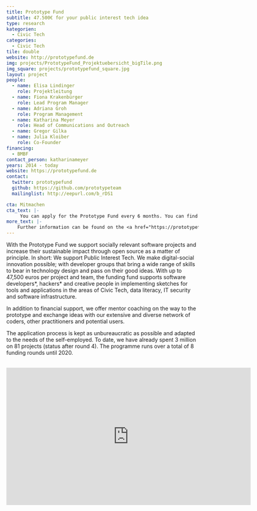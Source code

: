 ```yaml
---
title: Prototype Fund
subtitle: 47.500€ for your public interest tech idea
type: research
kategorien:
  - Civic Tech
categories:
  - Civic Tech
tile: double
website: http://prototypefund.de
img: projects/PrototypeFund_Projektuebersicht_bigTile.png
img_square: projects/prototypefund_square.jpg
layout: project
people:
  - name: Elisa Lindinger
    role: Projektleitung
  - name: Fiona Krakenbürger
    role: Lead Program Manager
  - name: Adriana Groh
    role: Program Management
  - name: Katharina Meyer
    role: Head of Communications and Outreach
  - name: Gregor Gilka
  - name: Julia Kloiber
    role: Co-Founder
financing:
  - BMBF
contact_person: katharinameyer
years: 2014 - today
website: https://prototypefund.de
contact:
  twitter: prototypefund
  github: https://github.com/prototypeteam
  mailinglist: http://eepurl.com/b_rDS1

cta: Mitmachen
cta_text: |-
     You can apply for the Prototype Fund every 6 months. You can find all the information you need  <a href="https://prototypefund.de/faq/">here</a>.
more_text: |-
    Further information can be found on the <a href="https://prototypefund.de">website</a> of the Prototype Fund.
---
```

With the Prototype Fund we support socially relevant software projects and increase their sustainable impact through open source as a matter of principle. In short: We support Public Interest Tech. 
We make digital-social innovation possible; with developer groups that bring a wide range of skills to bear in technology design and pass on their good ideas.
With up to 47,500 euros per project and team, the funding fund supports software developers*, hackers* and creative people in implementing sketches for tools and applications in the areas of Civic Tech, data literacy, IT security and software infrastructure. 

In addition to financial support, we offer mentor coaching on the way to the prototype and exchange ideas with our extensive and diverse network of coders, other practitioners and potential users.

The application process is kept as unbureaucratic as possible and adapted to the needs of the self-employed. To date, we have already spent 3 million on 81 projects (status after round 4). The programme runs over a total of 8 funding rounds until 2020.
<br><br>

<iframe width="640" height="360" src="https://www.youtube-nocookie.com/embed/zgkci_5avz0" frameborder="0" allow="accelerometer; autoplay; encrypted-media; gyroscope; picture-in-picture" allowfullscreen></iframe>